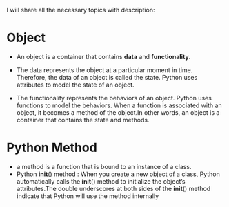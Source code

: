 I will share all the necessary topics with description:

# Object
- An object is a container that contains <b>data</b> and <b>functionality</b>.

- The data represents the object at a particular moment in time. Therefore, the data of an object is called the state. Python uses attributes to model the state of an object.
- The functionality represents the behaviors of an object. Python uses functions to model the behaviors. When a function is associated with an object, it becomes a method of the object.In other words, an object is a container that contains the state and methods.

# Python Method
- a method is a function that is bound to an instance of a class.
- Python __init__() method : When you create a new object of a class, Python automatically calls the __init__() method to initialize the object’s attributes.The double underscores at both sides of the __init__() method indicate that Python will use the method internally
